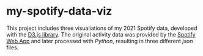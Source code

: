 # my-spotify-data-viz

This project includes three visualiations of my 2021 Spotify data, developed with the [D3.js library](https://d3js.org/).
The original activity data was provided by the [Spotify Web App](https://www.spotify.com/bo/) and later processed with *Python*, resulting in three different *json* files.